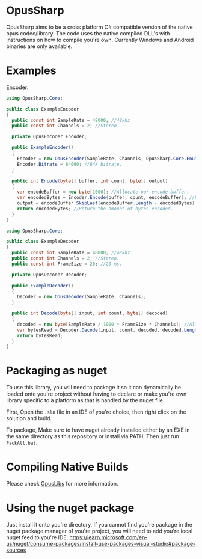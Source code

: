 # OpusSharp
OpusSharp aims to be a cross platform C# compatible version of the native opus codec/library. The code uses the native compiled DLL's with instructions on how to compile you're own. Currently Windows and Android binaries are only available.

# Examples
Encoder:
```cs
using OpusSharp.Core;

public class ExampleEncoder
{
  public const int SampleRate = 48000; //48khz
  public const int Channels = 2; //Stereo

  private OpusEncoder Encoder;

  public ExampleEncoder()
  {
    Encoder = new OpusEncoder(SampleRate, Channels, OpusSharp.Core.Enums.PreDefCtl.OPUS_APPLICATION_AUDIO);
    Encoder.Bitrate = 64000; //64k bitrate.
  }

  public int Encode(byte[] buffer, int count, byte[] output)
  {
    var encodeBuffer = new byte[1000]; //Allocate our encode buffer.
    var encodedBytes = Encoder.Encode(buffer, count, encodeBuffer); //Encode the audio. OpusSharp automatically converts byte count to short count for the native opus handling input.
    output = encodeBuffer.SkipLast(encodeBuffer.Length - encodedBytes).ToArray(); //Trim the buffer so it only contains the encoded bytes and not the empty ones.
    return encodedBytes; //Return the amount of bytes encoded.
  }
}
```

```cs
using OpusSharp.Core;

public class ExampleDecoder
{
  public const int SampleRate = 48000; //48khz
  public const int Channels = 2; //Stereo.
  public const int FrameSize = 20; //20 ms.

  private OpusDecoder Decoder;

  public ExampleDecoder()
  {
    Decoder = new OpusDecoder(SampleRate, Channels);
  }

  public int Decode(byte[] input, int count, byte[] decoded)
  {
    decoded = new byte[SampleRate / 1000 * FrameSize * Channels]; //Allocate the required buffer size to handle the decoded audio.
    var bytesRead = Decoder.Decode(input, count, decoded, decoded.Length); //Decode the audio. Again, OpusSharp automatically converts byte count to short count for the native opus handling output.
    return bytesRead;
  }
}
```

# Packaging as nuget
To use this library, you will need to package it so it can dynamically be loaded onto you're project without having to declare or make you're own library specific to a platform as that is handled by the nuget file.

First, Open the `.sln` file in an IDE of you're choice, then right click on the solution and build.

To package, Make sure to have nuget already installed either by an EXE in the same directory as this repository or install via PATH, Then just run `PackAll.bat`.

# Compiling Native Builds
Please check [OpusLibs](./OpusLibs) for more information.

# Using the nuget package
Just install it onto you're directory, If you cannot find you're package in the nuget package manager of you're project, you will need to add you're local nuget feed to you're IDE: https://learn.microsoft.com/en-us/nuget/consume-packages/install-use-packages-visual-studio#package-sources
